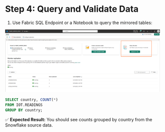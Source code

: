 # Step 4: Query and Validate Data

1. Use Fabric SQL Endpoint or a Notebook to query the mirrored tables:

![Mirror2](img/mirror10.png)

```sql
SELECT country, COUNT(*) 
FROM IOT.READINGS
GROUP BY country;
```

✅ **Expected Result:** You should see counts grouped by country from the Snowflake source data.
